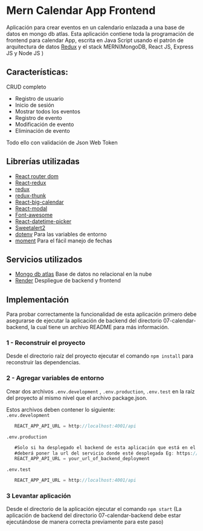 # Mern Calendar App Frontend

Aplicación para crear eventos en un calendario enlazada a una base de datos en mongo db atlas. Esta aplicación contiene toda la programación de frontend para calendar App, escrita en Java Script usando el patrón de arquitectura de datos [Redux](https://redux.js.org/) y el stack MERN(MongoDB, React JS, Express JS y Node JS )

## Características:
CRUD completo

 * Registro de usuario
 * Inicio de sesión
 * Mostrar todos los eventos
 * Registro de evento
 * Modificación de evento
 * Eliminación de evento

 Todo ello con validación de Json Web Token

## Librerías utilizadas
* [React router dom](https://www.npmjs.com/package/react-router-dom)
* [React-redux](https://www.npmjs.com/package/react-redux)
* [redux](https://www.npmjs.com/package/redux)
* [redux-thunk](https://www.npmjs.com/package/redux-thunk)
* [React-big-calendar](https://www.npmjs.com/package/react-big-calendar)
* [React-modal](https://www.npmjs.com/package/react-modal)
* [Font-awesome](https://cdnjs.com/libraries/font-awesome)
* [React-datetime-picker](https://www.npmjs.com/package/react-datetime-picker)
* [Sweetalert2](https://www.npmjs.com/package/sweetalert2)
* [dotenv](https://www.npmjs.com/package/dotenv) Para las variables de entorno
* [moment](https://www.npmjs.com/package/moment) Para el fácil manejo de fechas

## Servicios utilizados
* [Mongo db atlas](https://www.mongodb.com/es/cloud/atlas/lp/try4) Base de datos no relacional en la nube
* [Render](https://render.com/) Despliegue de backend y frontend

## Implementación
Para probar correctamente la funcionalidad de esta aplicación primero debe asegurarse de ejecutar la aplicación de backend del directorio 07-calendar-backend, la cual tiene un archivo README para más información.

### 1 - Reconstruir el proyecto
Desde el directorio raíz del proyecto ejecutar el comando  ```npm install``` para reconstruir las dependencias.

### 2 - Agregar variables de entorno
Crear dos archivos ```.env.development``` , ```.env.production```, ```.env.test``` en la raíz del proyecto al mismo nivel que el archivo package.json.

Estos archivos deben contener lo siguiente:</br>
```.env.development```
```js script
   REACT_APP_API_URL = http://localhost:4001/api
```

```.env.production```
```js script
   #Solo si ha desplegado el backend de esta aplicación que está en el directorio 07-calendar-backend
   #deberá poner la url del servicio donde esté desplegada Eg: https://heroku-calendar-example.com/api
   REACT_APP_API_URL = your_url_of_backend_deployment 
```

```.env.test```
```js script
   REACT_APP_API_URL = http://localhost:4001/api

```


### 3 Levantar aplicación
 
Desde el directorio de la aplicación ejecutar el comando ```npm start```
(La aplicación de backend del directorio 07-calendar-backend debe estar ejecutándose de manera correcta previamente para este paso)
